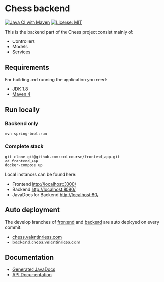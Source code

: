 # Chess backend
[![Java CI with Maven](https://github.com/ccd-course/chess_backend/actions/workflows/maven.yml/badge.svg)](https://github.com/ccd-course/chess_backend/actions/workflows/maven.yml)
[![License: MIT](https://img.shields.io/badge/License-MIT-yellow.svg)](https://opensource.org/licenses/MIT)


This is the backend part of the Chess project consist mainly of:
- Controllers
- Models
- Services

## Requirements

For building and running the application you need:

- [JDK 1.8](http://www.oracle.com/technetwork/java/javase/downloads/jdk8-downloads-2133151.html)
- [Maven 4](https://maven.apache.org)

## Run locally
### Backend only
```
mvn spring-boot:run
```
### Complete stack
```
git clone git@github.com:ccd-course/frontend_app.git
cd frontend_app
docker-compose up
```
Local instances can be found here:
- Frontend [http://localhost:3000/](http://localhost:3000/)
- Backend [http://localhost:8080/](http://localhost:8080/)
- JavaDocs for Backend [http://localhost:80/](http://localhost:80/)

## Auto deployment
The develop branches of [frontend](https://github.com/ccd-course/frontend_app) and [backend](https://github.com/ccd-course/chess_backend) are auto deployed on every commit:
- [chess.valentinriess.com](https://chess.valentinriess.com)
- [backend.chess.valentinriess.com](https://backend.chess.valentinriess.com)

## Documentation
- [Generated JavaDocs](https://ccd-course.github.io/chess_backend/index.html)
- [API Documentation](https://backend.chess.valentinriess.com/docs.html)

